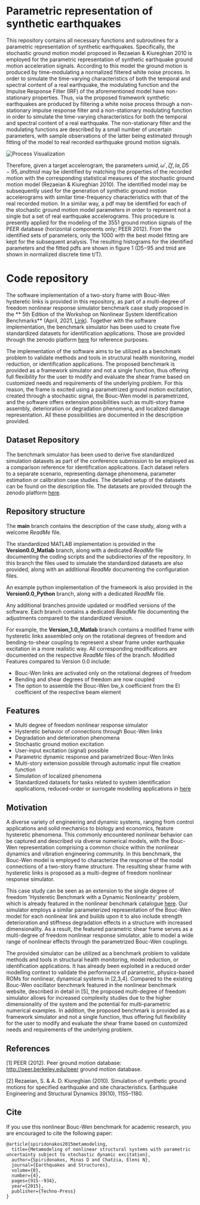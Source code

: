 # Parametric representation of synthetic earthquakes 

This repository contains all necessary functions and subroutines for a parametric representation of synthetic earthquakes. 
Specifically, the stochastic ground motion model proposed in Rezaeian & Kiureghian 2010 is employed for the parametric representation of synthetic
earthquake ground motion acceleration signals.
According to this model the ground motion is produced by time-modulating a normalized filtered white noise process. 
In order to simulate the time-varying characteristics of both the temporal and spectral content of a real earthquake, the modulating function and
the Impulse Response Filter (IRF) of the aforementioned model have non-stationary properties.
Thus, via the proposed framework synthetic earthquakes are produced by filtering a white noise process through a non-stationary impulse response filter and a
non-stationary  modulating function in order to simulate the time-varying characteristics for both the temporal and spectral content of a real earthquake. The non-stationary filter and the modulating functions are described by a small number of uncertain parameters, 
with sample observations of the latter being estimated through fitting of the model to real recorded earthquake ground motion signals.

![Process Visualization](/Visualization.jpg?raw=true "Schematic of the process")

Therefore, given a target accelerogram, the parameters $ωmid,ω′, ζf , Ia,D5−95, and tmid$ may be identified 
by matching the properties of the recorded motion
with the corresponding statistical measures of
the stochastic ground motion model (Rezaeian & Kiureghian
2010). The identified model may be subsequently
used for the generation of synthetic ground
motion accelerograms with similar time-frequency
characteristics with that of the real recorded motion.
In a similar way, a pdf may be identified for each
of the stochastic ground motion model parameters in
order to represent not a single but a set of real earthquake
accelerograms. This procedure is presently applied
for the modeling of the 3551 ground motion
signals of the PEER database (horizontal components
only; PEER 2012). From the identified sets of parameters,
only the 1000 with the best model fitting are
kept for the subsequent analysis. The resulting histograms
for the identified parameters and the fitted
pdfs are shown in figure 1 (D5−95 and tmid are shown
in normalized discrete time t/T).

# Code repository
The software implementation of a two-story frame with Bouc-Wen hysteretic links is provided in this repository, as part of a multi-degree of freedom nonlinear response simulator benchmark case study proposed in the ** 5th Edition of the Workshop on Nonlinear System Identification Benchmarks** (April, 2021, [Link](https://sites.google.com/view/nonlinear-benchmark/benchmarks)). Together with the software implementation, the benchmark simulator has been used to create five standardized datasets for identification applications. Those are provided through the zenodo platform [here](https://doi.org/10.5281/zenodo.4742248) for reference purposes.

The implementation of the software aims to be utilized as a benchmark problem to validate methods and tools in structural health monitoring, model reduction, or identification applications. The proposed benchmark is provided as a framework simulator and not a single function, thus offering full flexibility for the user to modify and evaluate the shear frame based on customized needs and requirements of the underlying problem. For this reason, the frame is excited using a parametrized ground motion excitation, created through a stochastic signal, the Bouc-Wen model is parametrized, and the software offers extension possibilities such as multi-story frame assembly, deterioration or degradation phenomena, and localized damage representation. All these possibilities are documented in the description provided. 

## Dataset Repository 

The benchmark simulator has been used to derive five standardized simulation datasets as part of the conference submission to be employed as a comparison reference for identification applications. Each dataset refers to a separate scenario, representing damage phenomena, parameter estimation or calibration case studies. The detailed setup of the datasets can be found on the description file. The datasets are provided through the zenodo platform [here](https://doi.org/10.5281/zenodo.4742248).

## Repository structure

The **main** branch contains the description of the case study, along with a welcome *ReadMe* file.

The standardized MATLAB implementation is provided in the **Version0.0_Matlab** branch, along with a dedicated *ReadMe* file documenting the coding scripts and the subdirectories of the repository. In this branch the files used to simulate the standardized datasets are also provided, along with an additional *ReadMe* documenting the configuration files.

An example python implementation of the framework is also provided in the **Version0.0_Python** branch, along with a dedicated *ReadMe* file.

Any additional branches provide updated or modified versions of the software. Each branch contains a dedicated *ReadMe* file documenting the adjustments compared to the standardized version. 

For example, the  **Version_1.0_Matlab** branch contains a modified frame with hysteretic links assembled only on the rotational degrees of freedom and bending-to-shear coupling to represent a shear frame under earthquake excitation in a more realistic way. All corresponding modifications are documented on the respective *ReadMe* files of the branch.
Modified Features compared to Version 0.0 include:
* Bouc-Wen links are activated only on the rotational degrees of freedom
* Bending and shear degrees of freedom are now coupled
* The option to assemble the Bouc-Wen bw_k coefficient from the EI coefficient of the respective beam element


## Features

* Multi degree of freedom nonlinear response simulator
* Hysteretic behavior of connections through Bouc-Wen links
* Degradation and deterioration phenomena
* Stochastic ground motion excitation
* User-input excitation (signal) possible
* Parametric dynamic response and parametrized Bouc-Wen links
* Multi-story extension possible through automatic input file creation function  
* Simulation of localized phenomena
* Standardized datasets for tasks related to system identification applications, reduced-order or surrogate modelling applications in [here](https://doi.org/10.5281/zenodo.4742248)

## Motivation
A diverse variety of engineering and dynamic systems, ranging from control applications and solid mechanics to biology and economics, feature hysteretic phenomena. This commonly encountered nonlinear behavior can be captured and described via diverse numerical models, with the Bouc-Wen representation comprising a common choice within the nonlinear dynamics and vibration engineering community. In this benchmark, the Bouc-Wen model is employed to characterize the response of the nodal connections of a two-story frame structure. The resulting shear frame with hysteretic links is proposed as a multi-degree of freedom nonlinear response simulator.

This case study can be seen as an extension to the single degree of freedom 'Hysteretic Benchmark with a Dynamic Nonlinearity' problem, which is already featured in the nonlinear benchmark catalogue [here](https://sites.google.com/view/nonlinear-benchmark/). Our simulator employs a similar parameterized representation of the Bouc-Wen model for each nonlinear link and builds upon it to also include strength deterioration and stiffness degradation effects in a structure with increased dimensionality. As a result, the featured parametric shear frame serves as a multi-degree of freedom nonlinear response simulator, able to model a wide range of nonlinear effects through the parametrized Bouc-Wen couplings.

The provided simulator can be utilized as a benchmark problem to validate methods and tools in structural health monitoring, model reduction, or identification applications. It has already been exploited in a reduced order modelling context to validate the performance of parametric, physics-based ROMs for nonlinear, dynamical systems in [2,3,4]. 
Compared to the existing Bouc-Wen oscillator benchmark featured in the nonlinear benchmark website, described in detail in [5], the proposed multi-degree of freedom simulator allows for increased complexity studies due to the higher dimensionality of the system and the potential for multi-parametric numerical examples. In addition, the proposed benchmark is provided as a framework simulator and not a single function, thus offering full flexibility for the user to modify and evaluate the shear frame based on customized needs and requirements of the underlying problem.

## References
[1] PEER (2012). Peer ground motion database: http://peer.berkeley.edu/peer ground motion database.

[2] Rezaeian, S. & A. D. Kiureghian (2010). Simulation of synthetic ground motions for specified earthquake and site characteristics. Earthquake Engineering and Structural Dynamics 39(10), 1155–1180.


## Cite

If you use this nonlinear Bouc-Wen benchmark for academic research, you are encouraged to cite the following paper:

```
@article{spiridonakos2015metamodeling,
  title={Metamodeling of nonlinear structural systems with parametric uncertainty subject to stochastic dynamic excitation},
  author={Spiridonakos, Minas D and Chatzia, Eleni N},
  journal={Earthquakes and Structures},
  volume={8},
  number={4},
  pages={915--934},
  year={2015},
  publisher={Techno-Press}
}
```
